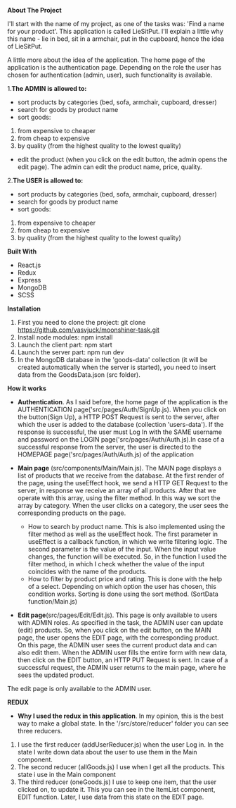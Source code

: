 **About The Project**

I'll start with the name of my project, as one of the tasks was: 'Find a name for your product'. This application is called LieSitPut. I'll explain a little why this name - lie in bed, sit in a armchair, put in the cupboard, hence the idea of LieSitPut.

A little more about the idea of the application. The home page of the application is the authentication page. Depending on the role the user has chosen for authentication (admin, user), such functionality is available.

1.**The ADMIN is allowed to:**

- sort products by categories (bed, sofa, armchair, cupboard, dresser)
- search for goods by product name
- sort goods:  
1.  from expensive to cheaper 
2.  from cheap to expensive 
3.  by quality (from the highest quality to the lowest quality)
- edit the product (when you click on the edit button, the admin opens the edit page). The admin can edit the product name, price, quality.

2.**The USER is allowed to:**

- sort products by categories (bed, sofa, armchair, cupboard, dresser)
- search for goods by product name
- sort goods: 
1.  from expensive to cheaper 
2.  from cheap to expensive 
3.  by quality (from the highest quality to the lowest quality)

**Built With**

- React.js
- Redux
- Express
- MongoDB
- SCSS

**Installation**

1. First you need to clone the project: git clone https://github.com/vasvjuck/moonshiner-task.git
2. Install node modules: npm install
3. Launch the client part: npm start
4. Launch the server part: npm run dev
5. In the MongoDB database in the 'goods-data' collection (it will be created automatically when the server is started), you need to insert data from the GoodsData.json (src folder).

**How it works**
        
- **Authentication**. As I said before, the home page of the application is the AUTHENTICATION page('src/pages/Auth/SignUp.js). When you click on the button(Sign Up), a HTTP POST Request is sent to the server, after which the user is added to the database (collection 'users-data'). If the response is successful, the user must Log In with the SAME username and password on the LOGIN page('src/pages/Auth/Auth.js).In case of a successful response from the server, the user is directed to the HOMEPAGE page('src/pages/Auth/Auth.js) of the application

- **Main page** (src/components/Main/Main.js). The MAIN page displays a list of products that we receive from the database. At the first render of the page, using the useEffect hook, we send a HTTP GET Request to the server, in response we receive an array of all products. After that we operate with this array, using the filter method. In this way we sort the array by category. When the user clicks on a category, the user sees the corresponding products on the page.

     - How to search by product name. This is also implemented using the filter method as well as the useEffect hook. The first parameter in useEffect is a callback function, in which we write filtering logic. The second parameter is the value of the input. When the input value changes, the function will be executed. So, in the function I used the filter method, in which I check whether the value of the input coincides with the name of the products. 
     - How to filter by product price and rating. This is done with the help of a select. Depending on which option the user has chosen, this condition works. Sorting is done using the sort method. (SortData function/Main.js)

- **Edit page**(src/pages/Edit/Edit.js). This page is only available to users with ADMIN roles. As specified in the task, the ADMIN user can update (edit) products. So, when you click on the edit button, on the MAIN page, the user opens the EDIT page, with the corresponding product. On this page, the ADMIN user sees the current product data and can also edit them. When the ADMIN user fills the entire form with new data, then click on the EDIT button, an HTTP PUT Request is sent. In case of a successful request, the ADMIN user returns to the main page, where he sees the updated product.

The edit page is only available to the ADMIN user.

**REDUX**
- **Why I used the redux in this application**. In my opinion, this is the best way to make a global state. In the '/src/store/reducer' folder you can see three reducers.
1. I use the first reducer (addUserReducer.js) when the user Log in. In the state I write down data about the user to use them in the Main component.
2. The second reducer (allGoods.js) I use when I get all the products. This state i use in the Main component
3. The third reducer (oneGoods.js) I use to keep one item, that the user clicked on, to update it. This you can see in the ItemList component, EDIT function. Later, I use data from this state on the EDIT page.
